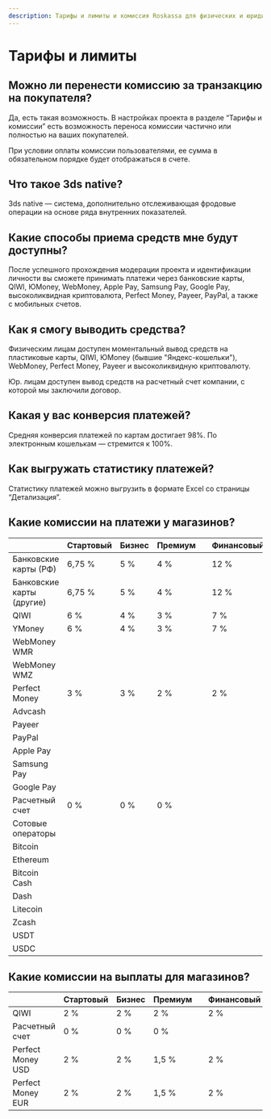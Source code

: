 ```yaml
---
description: Тарифы и лимиты и комиссия Roskassa для физических и юридических лиц.
---
```


# Тарифы и лимиты

## Можно ли перенести комиссию за транзакцию на покупателя?

Да, есть такая возможность. В настройках проекта в разделе “Тарифы и комиссии” есть возможность переноса комиссии частично или полностью на ваших покупателей.

При условии оплаты комиссии пользователями, ее сумма в обязательном порядке будет отображаться в счете.

## Что такое 3ds native?

3ds native — система, дополнительно отслеживающая фродовые операции на основе ряда внутренних показателей.

## Какие способы приема средств мне будут доступны?

После успешного прохождения модерации проекта и идентификации личности вы сможете принимать платежи через банковские карты, QIWI, ЮMoney, WebMoney, Apple Pay, Samsung Pay, Google Pay, высоколиквидная криптовалюта, Perfect Money, Payeer, PayPal, а также с мобильных счетов.

## Как я смогу выводить средства?

Физическим лицам доступен моментальный вывод средств на пластиковые карты, QIWI, ЮMoney \(бывшие "Яндекс-кошельки"\), WebMoney, Perfect Money, Payeer и высоколиквидную криптовалюту.

 Юр. лицам доступен вывод средств на расчетный счет компании, с которой мы заключили договор.

## Какая у вас конверсия платежей?

Средняя конверсия платежей по картам достигает 98%. По электронным кошелькам — стремится к 100%.

## **Как выгружать статистику платежей?**

Статистику платежей можно выгрузить в формате Excel со страницы “Детализация”.

## Какие комиссии на платежи у магазинов?

|  | Стартовый | Бизнес | Премиум |  | Финансовый | Некоммерческий |
| :--- | :--- | :--- | :--- | :--- | :--- | :--- |
| Банковские карты \(РФ\) | 6,75 % | 5 % | 4 % |  | 12 % |  |
| Банковские карты \(другие\) | 6,75 % | 5 % | 4 % |  | 12 % |  |
| QIWI | 6 % | 4 % | 3 % |  | 7 % |  |
| YMoney | 6 % | 4 % | 3 % |  | 7 % |  |
| WebMoney WMR |  |  |  |  |  |  |
| WebMoney WMZ |  |  |  |  |  |  |
| Perfect Money | 3 % | 3 % | 2 % |  | 2 % |  |
| Advcash |  |  |  |  |  |  |
| Payeer |  |  |  |  |  |  |
| PayPal |  |  |  |  |  |  |
| Apple Pay |  |  |  |  |  |  |
| Samsung Pay |  |  |  |  |  |  |
| Google Pay |  |  |  |  |  |  |
| Расчетный счет | 0 % | 0 % | 0 % |  |  | 0 % |
| Сотовые операторы |  |  |  |  |  | 25 % |
| Bitcoin |  |  |  |  |  |  |
| Ethereum |  |  |  |  |  |  |
| Bitcoin Cash |  |  |  |  |  |  |
| Dash |  |  |  |  |  |  |
| Litecoin |  |  |  |  |  |  |
| Zcash |  |  |  |  |  |  |
| USDT |  |  |  |  |  |  |
| USDC |  |  |  |  |  |  |

## Какие комиссии на выплаты для магазинов?

|  | Стартовый | Бизнес | Премиум |  | Финансовый | Некоммерческий |
| :--- | :--- | :--- | :--- | :--- | :--- | :--- |
| QIWI | 2 % | 2 % | 2 % |  | 2 % |  |
| Расчетный счет | 0 % | 0 % | 0 % |  |  | 0 % |
| Perfect Money USD | 2 % | 2 % | 1,5 % |  | 2 % |  |
| Perfect Money EUR | 2 % | 2 % | 1,5 % |  | 2 % |  |




